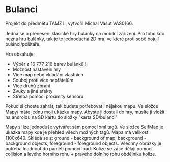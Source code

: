 # Bulanci
Projekt do předmětu TAMZ II, vytvořil Michal Vašut VAS0166.

Jedná se o přenesení klasické hry bulánky na mobilní zařízení. Pro toho kdo nezná hru bulánky, tak je to jednoduchá 2D hra, ve které proti sobě bojují bulánci/polštáře. 

Hra obsahuje:

- Výběr z 16 777 216 barev bulánků!!!
- Možnost nastavení hry
- Více map nebo vkládání vlastních
- Souboj proti více nepřátelům
- Více druhů zbraní
- Zvuky a jiné efekty
- Střelba pomocí proximity sensoru



Pokud si chcete zahrát, tak budete potřebovat i nějakou mapu.
Ve složce Mapy/ máte jednu moji ukázku mapy. 
Abyste ji dostali do hry, musíte ji vložit na androidu na SD kartu do složky "karta SD/bulanci" 

Mapy si lze jednoduše vytvářet sám pomocí xml tagů. Ve složce SelfMap je ukázka mapy kde je přehled všech možných tagů.
Mapa má velikost 1100x640. Skládá se z: ground - background of map, background - background objects, foreground - foreground objects. 
Všechny obrázky je potřeba loadnout do paměti pomocí load. Kolize se zase dělají pomocí collision a levého horního rohu + pravého dolního rohu obdélníku kolize.



